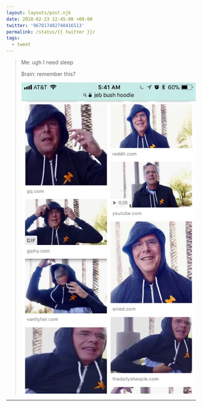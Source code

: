 ```yaml
---
layout: layouts/post.njk
date: 2018-02-23 12:45:08 +00:00
twitter: '967017482740416513'
permalink: /status/{{ twitter }}/
tags: 
  - tweet
---
```


> Me: ugh I need sleep
> 
> Brain: remember this? 
> 
> ![Google image search of Jeb Bush putting a zip up hoodie on like a pullover.](/img/967017482740416513-DWuJRHxVwAE1D63.jpg)

---
